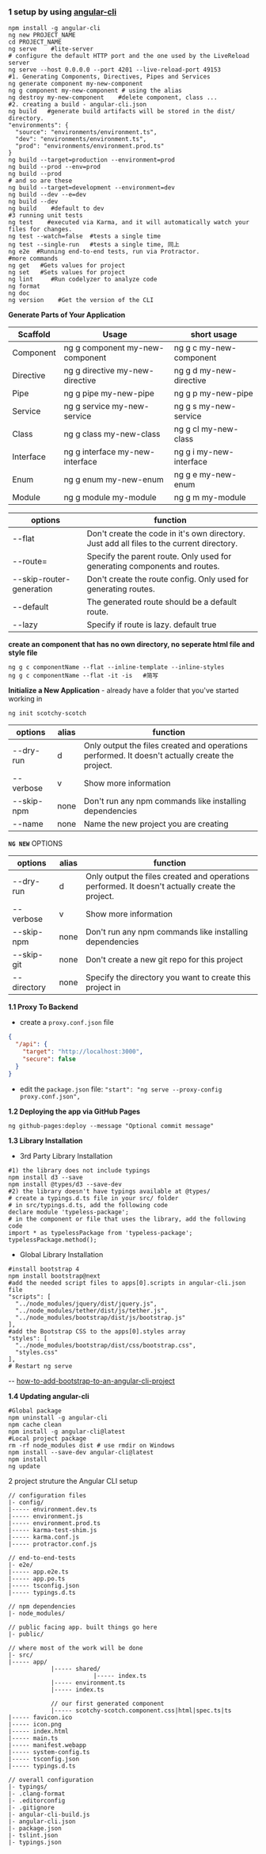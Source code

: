 ### 1 setup by using [angular-cli](https://cli.angular.io/)

```shell
npm install -g angular-cli
ng new PROJECT_NAME
cd PROJECT_NAME
ng serve    #lite-server
# configure the default HTTP port and the one used by the LiveReload server
ng serve --host 0.0.0.0 --port 4201 --live-reload-port 49153
#1. Generating Components, Directives, Pipes and Services
ng generate component my-new-component
ng g component my-new-component # using the alias
ng destroy my-new-component    #delete component, class ...
#2. creating a build - angular-cli.json
ng build   #generate build artifacts will be stored in the dist/ directory.
"environments": {
  "source": "environments/environment.ts",
  "dev": "environments/environment.ts",
  "prod": "environments/environment.prod.ts"
}
ng build --target=production --environment=prod
ng build --prod --env=prod
ng build --prod
# and so are these
ng build --target=development --environment=dev
ng build --dev --e=dev
ng build --dev
ng build    #default to dev
#3 running unit tests
ng test    #executed via Karma, and it will automatically watch your files for changes.
ng test --watch=false  #tests a single time
ng test --single-run   #tests a single time, 同上
ng e2e  #Running end-to-end tests, run via Protractor.
#more commands
ng get   #Gets values for project
ng set   #Sets values for project
ng lint     #Run codelyzer to analyze code
ng format 
ng doc
ng version    #Get the version of the CLI
```

**Generate Parts of Your Application**

Scaffold|Usage|short usage
---|---|---
Component|	ng g component my-new-component|ng g c my-new-component
Directive|	ng g directive my-new-directive|ng g d my-new-directive
Pipe|	ng g pipe my-new-pipe|ng g p my-new-pipe
Service|	ng g service my-new-service|ng g s my-new-service
Class|	ng g class my-new-class|ng g cl my-new-class
Interface|	ng g interface my-new-interface|ng g i my-new-interface
Enum|	ng g enum my-new-enum|ng g e my-new-enum
Module|	ng g module my-module|ng g m my-module

options|function
---|---
--flat|Don't create the code in it's own directory. Just add all files to the current directory.
--route=<route>|Specify the parent route. Only used for generating components and routes.
--skip-router-generation|Don't create the route config. Only used for generating routes.
--default|The generated route should be a default route.
--lazy|Specify if route is lazy. default true

**create an component that has no own directory, no seperate html file and style file**

```shell
ng g c componentName --flat --inline-template --inline-styles
ng g c componentName --flat -it -is   #简写
``` 

**Initialize a New Application** - already have a folder that you've started working in

`ng init scotchy-scotch`

options|alias|function
---|---|---
--dry-run|d|Only output the files created and operations performed. It doesn't actually create the project.
--verbose|v|Show more information
--skip-npm|none |Don't run any npm commands like installing dependencies
--name|none |Name the new project you are creating

**`NG NEW`** OPTIONS

options|alias|function
---|---|---
--dry-run|d|Only output the files created and operations performed. It doesn't actually create the project.
--verbose| v|Show more information
--skip-npm|none |Don't run any npm commands like installing dependencies
--skip-git|none |Don't create a new git repo for this project
--directory|none |Specify the directory you want to create this project in

**1.1 Proxy To Backend**

- create a `proxy.conf.json` file

```json
{
  "/api": {
    "target": "http://localhost:3000",
    "secure": false
  }
}
```

- edit the `package.json` file:  `"start": "ng serve --proxy-config proxy.conf.json",`

**1.2 Deploying the app via GitHub Pages**

`ng github-pages:deploy --message "Optional commit message"`

**1.3 Library Installation**

- 3rd Party Library Installation 

```shell
#1) the library does not include typings
npm install d3 --save
npm install @types/d3 --save-dev
#2) the library doesn't have typings available at @types/
# create a typings.d.ts file in your src/ folder
# in src/typings.d.ts, add the following code
declare module 'typeless-package';
# in the component or file that uses the library, add the following code
import * as typelessPackage from 'typeless-package';
typelessPackage.method();
```

- Global Library Installation

```shell
#install bootstrap 4
npm install bootstrap@next
#add the needed script files to apps[0].scripts in angular-cli.json file
"scripts": [
  "../node_modules/jquery/dist/jquery.js",
  "../node_modules/tether/dist/js/tether.js",
  "../node_modules/bootstrap/dist/js/bootstrap.js"
],
#add the Bootstrap CSS to the apps[0].styles array
"styles": [
  "../node_modules/bootstrap/dist/css/bootstrap.css",
  "styles.css"
],
# Restart ng serve
```

-- [how-to-add-bootstrap-to-an-angular-cli-project](http://stackoverflow.com/questions/37649164/how-to-add-bootstrap-to-an-angular-cli-project)

**1.4 Updating angular-cli**

```shell
#Global package
npm uninstall -g angular-cli
npm cache clean
npm install -g angular-cli@latest
#Local project package
rm -rf node_modules dist # use rmdir on Windows
npm install --save-dev angular-cli@latest
npm install
ng update
```

2 project struture the Angular CLI setup

```
// configuration files
|- config/
|----- environment.dev.ts
|----- environment.js
|----- environment.prod.ts
|----- karma-test-shim.js
|----- karma.conf.js
|----- protractor.conf.js

// end-to-end-tests
|- e2e/
|----- app.e2e.ts
|----- app.po.ts
|----- tsconfig.json
|----- typings.d.ts

// npm dependencies
|- node_modules/

// public facing app. built things go here
|- public/

// where most of the work will be done
|- src/
|----- app/
            |----- shared/
                        |----- index.ts
            |----- environment.ts
            |----- index.ts

            // our first generated component
            |----- scotchy-scotch.component.css|html|spec.ts|ts
|----- favicon.ico
|----- icon.png
|----- index.html
|----- main.ts
|----- manifest.webapp
|----- system-config.ts
|----- tsconfig.json
|----- typings.d.ts

// overall configuration
|- typings/
|- .clang-format
|- .editorconfig
|- .gitignore
|- angular-cli-build.js
|- angular-cli.json
|- package.json
|- tslint.json
|- typings.json
```
